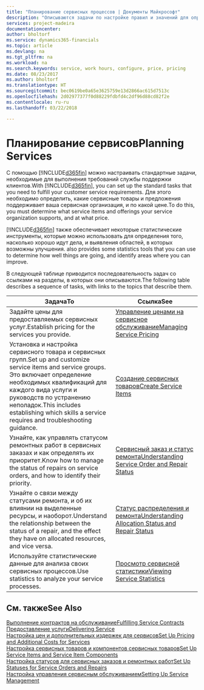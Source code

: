 ```yaml
---
title: "Планирование сервисных процессов | Документы Майкрософт"
description: "Описываются задачи по настройке правил и значений для определения политик и процессов сервиса."
services: project-madeira
documentationcenter: 
author: bholtorf
ms.service: dynamics365-financials
ms.topic: article
ms.devlang: na
ms.tgt_pltfrm: na
ms.workload: na
ms.search.keywords: service, work hours, configure, price, pricing
ms.date: 08/23/2017
ms.author: bholtorf
ms.translationtype: HT
ms.sourcegitcommit: bec0619be0a65e3625759e13d2866ac615d7513c
ms.openlocfilehash: 2d02977377f0d88229fdbfd4c2df96d88cd82f2e
ms.contentlocale: ru-ru
ms.lasthandoff: 03/22/2018

---
```

# <a name="planning-services"></a><span data-ttu-id="b1b1d-103">Планирование сервисов</span><span class="sxs-lookup"><span data-stu-id="b1b1d-103">Planning Services</span></span>
<span data-ttu-id="b1b1d-104">С помощью [!INCLUDE[d365fin](includes/d365fin_md.md)] можно настраивать стандартные задачи, необходимые для выполнения требований службы поддержки клиентов.</span><span class="sxs-lookup"><span data-stu-id="b1b1d-104">With [!INCLUDE[d365fin](includes/d365fin_md.md)], you can set up the standard tasks that you need to fulfill your customer service requirements.</span></span> <span data-ttu-id="b1b1d-105">Для этого необходимо определить, какие сервисные товары и предложения поддерживает ваша сервисная организация, и по какой цене.</span><span class="sxs-lookup"><span data-stu-id="b1b1d-105">To do this, you must determine what service items and offerings your service organization supports, and at what price.</span></span>   

[!INCLUDE[d365fin](includes/d365fin_md.md)]<span data-ttu-id="b1b1d-106"> также обеспечивает некоторые статистические инструменты, которые можно использовать для определения того, насколько хорошо идут дела, и выявления областей, в которых возможны улучшения.</span><span class="sxs-lookup"><span data-stu-id="b1b1d-106"> also provides some statistics tools that you can use to determine how well things are going, and identify areas where you can improve.</span></span>
  
<span data-ttu-id="b1b1d-107">В следующей таблице приводится последовательность задач со ссылками на разделы, в которых они описываются.</span><span class="sxs-lookup"><span data-stu-id="b1b1d-107">The following table describes a sequence of tasks, with links to the topics that describe them.</span></span>   
  
|<span data-ttu-id="b1b1d-108">**Задача**</span><span class="sxs-lookup"><span data-stu-id="b1b1d-108">**To**</span></span>|<span data-ttu-id="b1b1d-109">**Ссылка**</span><span class="sxs-lookup"><span data-stu-id="b1b1d-109">**See**</span></span>|  
|------------|-------------|  
|<span data-ttu-id="b1b1d-110">Задайте цены для предоставляемых сервисных услуг.</span><span class="sxs-lookup"><span data-stu-id="b1b1d-110">Establish pricing for the services you provide.</span></span>|[<span data-ttu-id="b1b1d-111">Управление ценами на сервисное обслуживание</span><span class="sxs-lookup"><span data-stu-id="b1b1d-111">Managing Service Pricing</span></span>](service-service-price-management.md)|
|<span data-ttu-id="b1b1d-112">Установка и настройка сервисного товара и сервисных групп.</span><span class="sxs-lookup"><span data-stu-id="b1b1d-112">Set up and customize service items and service groups.</span></span> <span data-ttu-id="b1b1d-113">Это включает определение необходимых квалификаций для каждого вида услуги и руководств по устранению неполадок.</span><span class="sxs-lookup"><span data-stu-id="b1b1d-113">This includes establishing which skills a service requires and troubleshooting guidance.</span></span>| [<span data-ttu-id="b1b1d-114">Создание сервисных товаров</span><span class="sxs-lookup"><span data-stu-id="b1b1d-114">Create Service Items</span></span>](service-how-to-create-service-items.md)|  
|<span data-ttu-id="b1b1d-115">Узнайте, как управлять статусом ремонтных работ в сервисных заказах и как определять их приоритет.</span><span class="sxs-lookup"><span data-stu-id="b1b1d-115">Know how to manage the status of repairs on service orders, and how to identify their priority.</span></span>|[<span data-ttu-id="b1b1d-116">Сервисный заказ и статус ремонта</span><span class="sxs-lookup"><span data-stu-id="b1b1d-116">Understanding Service Order and Repair Status</span></span>](service-service-order-status-and-repair-status.md)|  
|<span data-ttu-id="b1b1d-117">Узнайте о связи между статусами ремонта, и об их влиянии на выделенные ресурсы, и наоборот.</span><span class="sxs-lookup"><span data-stu-id="b1b1d-117">Understand the relationship between the status of a repair, and the effect they have on allocated resources, and vice versa.</span></span>|[<span data-ttu-id="b1b1d-118">Статус распределения и ремонта</span><span class="sxs-lookup"><span data-stu-id="b1b1d-118">Understanding Allocation Status and Repair Status</span></span>](service-allocation-status-and-repair-status.md)|  
|<span data-ttu-id="b1b1d-119">Используйте статистические данные для анализа своих сервисных процессов.</span><span class="sxs-lookup"><span data-stu-id="b1b1d-119">Use statistics to analyze your service processes.</span></span> | [<span data-ttu-id="b1b1d-120">Просмотр сервисной статистики</span><span class="sxs-lookup"><span data-stu-id="b1b1d-120">Viewing Service Statistics</span></span>](service-service-statistics.md) |

## <a name="see-also"></a><span data-ttu-id="b1b1d-121">См. также</span><span class="sxs-lookup"><span data-stu-id="b1b1d-121">See Also</span></span>
[<span data-ttu-id="b1b1d-122">Выполнение контрактов на обслуживание</span><span class="sxs-lookup"><span data-stu-id="b1b1d-122">Fulfilling Service Contracts</span></span>](service-fulfill-service-contracts.md)  
[<span data-ttu-id="b1b1d-123">Предоставление услуги</span><span class="sxs-lookup"><span data-stu-id="b1b1d-123">Delivering Service</span></span>](service-deliver-service.md)  
[<span data-ttu-id="b1b1d-124">Настройка цен и дополнительных издержек для сервисов</span><span class="sxs-lookup"><span data-stu-id="b1b1d-124">Set Up Pricing and Additional Costs for Services</span></span>](service-how-setup-service-costs-pricing.md)  
[<span data-ttu-id="b1b1d-125">Настройка сервисных товаров и компонентов сервисных товаров</span><span class="sxs-lookup"><span data-stu-id="b1b1d-125">Set Up Service Items and Service Item Components</span></span>](service-how-setup-service-items.md)  
[<span data-ttu-id="b1b1d-126">Настройка статусов для сервисных заказов и ремонтных работ</span><span class="sxs-lookup"><span data-stu-id="b1b1d-126">Set Up Statuses for Service Orders and Repairs</span></span>](service-order-repair-status.md)  
[<span data-ttu-id="b1b1d-127">Настройка управления сервисным обслуживанием</span><span class="sxs-lookup"><span data-stu-id="b1b1d-127">Setting Up Service Management</span></span>](service-setup-service.md)  

